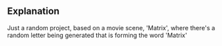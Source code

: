 ## Explanation
Just a random project, based on a movie scene, 'Matrix', where there's a random letter being generated that is forming the word 'Matrix'
